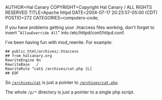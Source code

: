 AUTHOR=Hal Canary
COPYRIGHT=Copyright Hal Canary / ALL RIGHTS RESERVED
TITLE=Apache httpd
DATE=2004-07-17 20:23:57-05:00 (CDT)
POSTID=272
CATEGORIES=computers-code;

If you have problems getting your .htaccess files working, don't forget to insert "`AllowOverride All`" into /etc/httpd/conf/httpd.conf.

I've been having fun with mod\_rewrite. For example:

    
    ## public_html/archives/.htaccess
    ## from halcanary.org
    RewriteEngine On
    RewriteBase   /
    RewriteRule ^cat$ /archives/cat.php [L]
    ## EOF
    

So [`/archives/cat`](/archives/cat) is just a pointer to [`/archives/cat.php`](/archives/cat.php).

The whole `/p/*` directory is just a pointer to a single php script.
